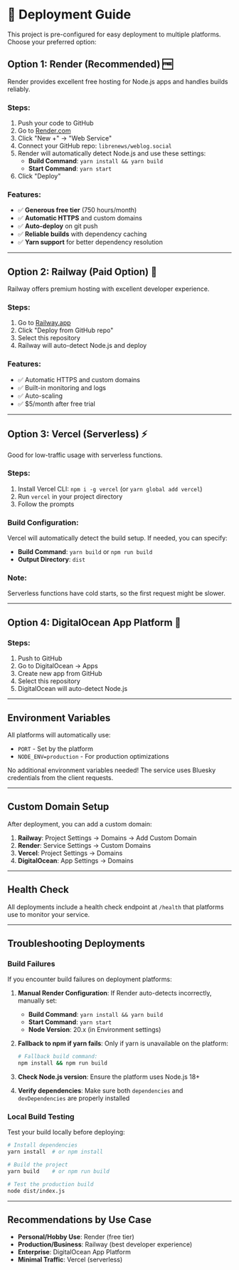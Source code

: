 # 🚀 Deployment Guide

This project is pre-configured for easy deployment to multiple platforms. Choose your preferred option:

## Option 1: Render (Recommended) 🆓

Render provides excellent free hosting for Node.js apps and handles builds reliably.

### Steps:
1. Push your code to GitHub  
2. Go to [Render.com](https://render.com)
3. Click "New +" → "Web Service"
4. Connect your GitHub repo: `librenews/weblog.social`
5. Render will automatically detect Node.js and use these settings:
   - **Build Command**: `yarn install && yarn build`  
   - **Start Command**: `yarn start`
6. Click "Deploy"

### Features:
- ✅ **Generous free tier** (750 hours/month)
- ✅ **Automatic HTTPS** and custom domains
- ✅ **Auto-deploy** on git push
- ✅ **Reliable builds** with dependency caching
- ✅ **Yarn support** for better dependency resolution

---

## Option 2: Railway (Paid Option) 🚂

Railway offers premium hosting with excellent developer experience.

### Steps:
1. Go to [Railway.app](https://railway.app)
2. Click "Deploy from GitHub repo"
3. Select this repository
4. Railway will auto-detect Node.js and deploy

### Features:
- ✅ Automatic HTTPS and custom domains
- ✅ Built-in monitoring and logs
- ✅ Auto-scaling
- ✅ $5/month after free trial

---

## Option 3: Vercel (Serverless) ⚡

Good for low-traffic usage with serverless functions.

### Steps:
1. Install Vercel CLI: `npm i -g vercel` (or `yarn global add vercel`)
2. Run `vercel` in your project directory
3. Follow the prompts

### Build Configuration:
Vercel will automatically detect the build setup. If needed, you can specify:
- **Build Command**: `yarn build` or `npm run build`
- **Output Directory**: `dist`

### Note:
Serverless functions have cold starts, so the first request might be slower.

---

## Option 4: DigitalOcean App Platform 🌊

### Steps:
1. Push to GitHub
2. Go to DigitalOcean → Apps
3. Create new app from GitHub
4. Select this repository
5. DigitalOcean will auto-detect Node.js

---

## Environment Variables

All platforms will automatically use:
- `PORT` - Set by the platform
- `NODE_ENV=production` - For production optimizations

No additional environment variables needed! The service uses Bluesky credentials from the client requests.

---

## Custom Domain Setup

After deployment, you can add a custom domain:

1. **Railway**: Project Settings → Domains → Add Custom Domain
2. **Render**: Service Settings → Custom Domains
3. **Vercel**: Project Settings → Domains
4. **DigitalOcean**: App Settings → Domains

---

## Health Check

All deployments include a health check endpoint at `/health` that platforms use to monitor your service.

---

## Troubleshooting Deployments

### Build Failures
If you encounter build failures on deployment platforms:

1. **Manual Render Configuration**: If Render auto-detects incorrectly, manually set:
   - **Build Command**: `yarn install && yarn build`
   - **Start Command**: `yarn start`  
   - **Node Version**: 20.x (in Environment settings)

2. **Fallback to npm if yarn fails**: Only if yarn is unavailable on the platform:
   ```bash
   # Fallback build command:
   npm install && npm run build
   ```

3. **Check Node.js version**: Ensure the platform uses Node.js 18+
4. **Verify dependencies**: Make sure both `dependencies` and `devDependencies` are properly installed

### Local Build Testing
Test your build locally before deploying:
```bash
# Install dependencies
yarn install  # or npm install

# Build the project
yarn build    # or npm run build

# Test the production build
node dist/index.js
```

---

## Recommendations by Use Case

- **Personal/Hobby Use**: Render (free tier)
- **Production/Business**: Railway (best developer experience)
- **Enterprise**: DigitalOcean App Platform
- **Minimal Traffic**: Vercel (serverless)

